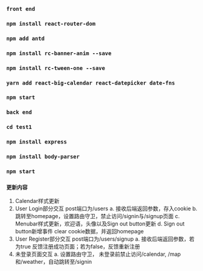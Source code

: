### `front end`

### `npm install react-router-dom`
### `npm add antd`
### `npm install rc-banner-anim --save`
### `npm install rc-tween-one --save`
### `yarn add react-big-calendar react-datepicker date-fns`
### `npm start`


### `back end`

### `cd test1`
### `npm install express`
### `npm install body-parser`
### `npm start`

### `更新内容`
1. Calendar样式更新
2. User Login部分交互 post端口为/users
    a. 接收后端返回参数，存入cookie
    b. 跳转至homepage，设置路由守卫，禁止访问/signin与/signup页面
    c. Menubar样式更新，欢迎语，头像以及Sign out button更新
    d. Sign out button新增事件 clear cookie数据，并返回homepage
3. User Register部分交互 post端口为/users/signup
    a. 接收后端返回参数，若为true 反馈注册成功页面；若为false，反馈重新注册
4. 未登录页面交互
    a. 设置路由守卫， 未登录前禁止访问/calendar, /map和/weather，自动跳转至/signin